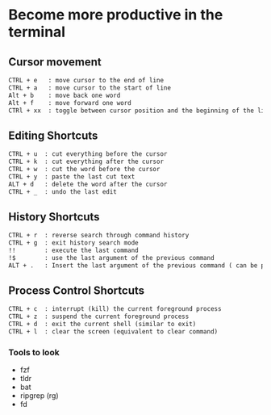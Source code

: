 # Become more productive in the terminal

## Cursor movement

```markdown
CTRL + e   : move cursor to the end of line
CTRL + a   : move cursor to the start of line
Alt + b    : move back one word
Alt + f    : move forward one word
CTRl + xx  : toggle between cursor position and the beginning of the line
```

## Editing Shortcuts

```markdown
CTRL + u  : cut everything before the cursor
CTRL + k  : cut everything after the cursor
CTRL + w  : cut the word before the cursor
CTRL + y  : paste the last cut text
ALT + d   : delete the word after the cursor
CTRL + _  : undo the last edit
```

## History Shortcuts

```markdown
CTRL + r  : reverse search through command history
CTRL + g  : exit history search mode
!!        : execute the last command
!$        : use the last argument of the previous command
ALT + .   : Insert the last argument of the previous command ( can be pressed repeatedly to access earlier commands )
```

## Process Control Shortcuts

```markdown
CTRL + c  : interrupt (kill) the current foreground process
CTRL + z  : suspend the current foreground process
CTRL + d  : exit the current shell (similar to exit)
CTRL + l  : clear the screen (equivalent to clear command)
```

### Tools to look
- fzf
- tldr
- bat
- ripgrep (rg)
- fd